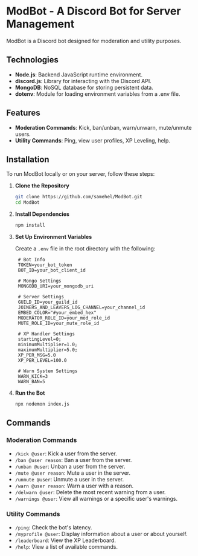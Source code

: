 # ModBot - A Discord Bot for Server Management

ModBot is a Discord bot designed for moderation and utility purposes.

## Technologies

- **Node.js**: Backend JavaScript runtime environment.
- **discord.js**: Library for interacting with the Discord API.
- **MongoDB**: NoSQL database for storing persistent data.
- **dotenv**: Module for loading environment variables from a .env file.

## Features

- **Moderation Commands**: Kick, ban/unban, warn/unwarn, mute/unmute users.
- **Utility Commands**: Ping, view user profiles, XP Leveling, help.

## Installation

To run ModBot locally or on your server, follow these steps:

1. **Clone the Repository**

   ```bash
   git clone https://github.com/samehel/ModBot.git
   cd ModBot
   ```

2. **Install Dependencies**

   ```bash
   npm install
   ```

3. **Set Up Environment Variables**

   Create a `.env` file in the root directory with the following:

   ```plaintext
    # Bot Info
    TOKEN=your_bot_token
    BOT_ID=your_bot_client_id
    
    # Mongo Settings
    MONGODB_URI=your_mongodb_uri
    
    # Server Settings
    GUILD_ID=your_guild_id
    JOINERS_AND_LEAVERS_LOG_CHANNEL=your_channel_id
    EMBED_COLOR="#your_embed_hex"
    MODERATOR_ROLE_ID=your_mod_role_id
    MUTE_ROLE_ID=your_mute_role_id
    
    # XP Handler Settings
    startingLevel=0;
    minimumMultiplier=1.0;
    maximumMultiplier=5.0;
    XP_PER_MSG=5.0
    XP_PER_LEVEL=100.0
    
    # Warn System Settings
    WARN_KICK=3
    WARN_BAN=5
   ```

4. **Run the Bot**

   ```bash
   npx nodemon index.js
   ```

## Commands

### Moderation Commands

- `/kick @user`: Kick a user from the server.
- `/ban @user reason`: Ban a user from the server.
- `/unban @user`: Unban a user from the server.
- `/mute @user reason`: Mute a user in the server.
- `/unmute @user`: Unmute a user in the server.
- `/warn @user reason`: Warn a user with a reason.
- `/delwarn @user`: Delete the most recent warning from a user.
- `/warnings @user`: View all warnings or a specific user's warnings.

### Utility Commands

- `/ping`: Check the bot's latency.
- `/myprofile @user`: Display information about a user or about yourself.
- `/leaderboard`: View the XP Leaderboard.
- `/help`: View a list of available commands.

